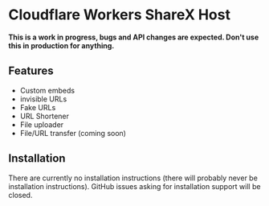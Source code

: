 # Cloudflare Workers ShareX Host

**This is a work in progress, bugs and API changes are expected. Don't use this in production for anything.**

## Features

* Custom embeds
* invisible URLs
* Fake URLs
* URL Shortener
* File uploader
* File/URL transfer (coming soon)

## Installation
There are currently no installation instructions (there will probably never be installation instructions). GitHub issues asking for installation support will be closed.
